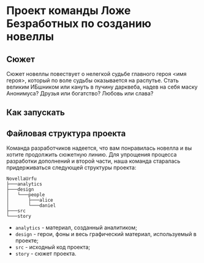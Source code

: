 # Проект команды Ложе Безработных по созданию новеллы 
## Сюжет
Сюжет новеллы повествует о нелегкой судьбе главного героя <имя героя>, который по воле судьбы оказывается на распутье. Стать великим ИБшником или кануть в пучину дарквеба, надев на себя маску Анонимуса? Друзья или богатство? Любовь или слава? 

## Как запускать


## Файловая структура проекта
Команда разработчиков надеется, что вам понравилась новелла и вы хотите продолжить сюжетную линию. Для упрощения процесса разработки дополнений и второй части, наша команда старалась придерживаться следующей структуры проекта:

```shell
NovellaUrfu
├───analytics
├───design
│   └───people
│       ├───alice
│       └───daniel
├───src
└───story
```

- `analytics` - материал, созданный аналитиком;
- `design` - герои, фоны и весь графический материал, используемый в проекте;
- `src` - исходный код проекта;
- `story` - сюжет проекта.
